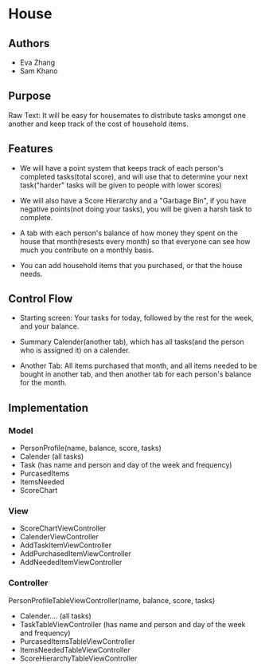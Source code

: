 # House
## Authors
* Eva Zhang
* Sam Khano
## Purpose
Raw Text: It will be easy for housemates to distribute tasks amongst one another and keep track of the cost of household items. 
## Features
* We will have a point system that keeps track of each person's completed tasks(total score), and will use that to determine your next task("harder" tasks will be given to people with lower scores)

* We will also have a Score Hierarchy and a "Garbage Bin", if you have negative points(not doing your tasks), you will be given a harsh task to complete.

* A tab with each person's balance of how money they spent on the house that month(resests every month) so that everyone can see how much you contribute on a monthly basis. 

* You can add household items that you purchased, or that the house needs.

## Control Flow
* Starting screen: Your tasks for today, followed by the rest for the week, and your balance.

* Summary Calender(another tab), which has all tasks(and the person who is assigned it) on a calender. 

* Another Tab: All items purchased that month, and all items needed to be bought in another tab, and then another tab for each person's balance for the month.

## Implementation
### Model
* PersonProfile(name, balance, score, tasks)
* Calender (all tasks)
* Task (has name and person and day of the week and frequency)
* PurcasedItems
* ItemsNeeded
* ScoreChart

### View
* ScoreChartViewController
* CalenderViewController
* AddTaskItemViewController
* AddPurchasedItemViewController
* AddNeededItemViewController

### Controller

PersonProfileTableViewController(name, balance, score, tasks)
* Calender.... (all tasks)
* TaskTableViewController (has name and person and day of the week and frequency)
* PurcasedItemsTableViewController
* ItemsNeededTableViewController
* ScoreHierarchyTableViewController
